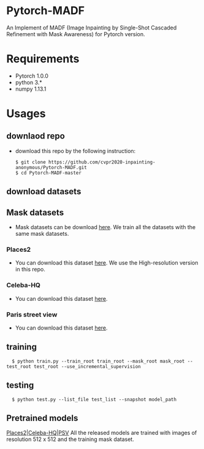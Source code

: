 # Pytorch-MADF

An Implement of MADF (Image Inpainting by Single-Shot Cascaded Refinement with Mask Awareness) for Pytorch version.

# Requirements
  - Pytorch 1.0.0
  - python 3.*
  - numpy 1.13.1
  
  
# Usages
  ## downlaod repo
  - download this repo by the following instruction:
  
        $ git clone https://github.com/cvpr2020-inpainting-anonymous/Pytorch-MADF.git
        $ cd Pytorch-MADF-master
      
  ## download datasets
  
  ## Mask datasets
  - Mask datasets can be download [here](https://nv-adlr.github.io/publication/partialconv-inpainting). We train all the datasets with the same mask datasets. 


  ### Places2
  - You can download this dataset [here](http://places2.csail.mit.edu/download.html). We use the High-resolution version in this repo.
    
  
  ### Celeba-HQ
  - You can download this dataset [here]().
  
  ### Paris street view
  - You can download this dataset [here]().
 
  ## training
  
      $ python train.py --train_root train_root --mask_root mask_root --test_root test_root --use_incremental_supervision  
      
  ## testing
  
      $ python test.py --list_file test_list --snapshot model_path
      
  ## Pretrained models
  [Places2](https://drive.google.com/open?id=10iXhPEiOiNzTbM-Yc1GRy2-D9Xjmd1cI)|[Celeba-HQ]()|[PSV]()
  All the released models are trained with images of resolution 512 x 512 and the training mask dataset. 
